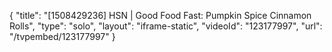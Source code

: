{
    "title": "[1508429236] HSN | Good Food Fast: Pumpkin Spice Cinnamon Rolls",
    "type": "solo",
    "layout": "iframe-static",
    "videoId": "123177997",
    "url": "\/tvpembed\/123177997"
}